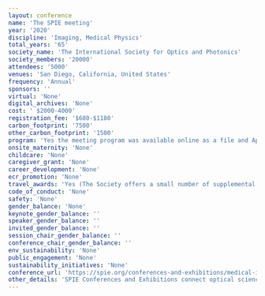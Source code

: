 ```yaml
---
layout: conference 
name: 'The SPIE meeting'
year: '2020'
discipline: 'Imaging, Medical Physics'
total_years: '65'
society_name: 'The International Society for Optics and Photonics'
society_members: '20000'
attendees: '5000'
venues: 'San Diego, California, United States'
frequency: 'Annual'
sponsors: ''
virtual: 'None'
digital_archives: 'None'
cost: ' $2000-4000'
registration_fee: '$680-$1180'
carbon_footprint: '7500'
other_carbon_footprint: '1500'
program: 'Yes the meeting program was available online as a file and App.'
onsite_maternity: 'None'
childcare: 'None'
caregiver_grant: 'None'
career_development: 'None'
ecr_promotion: 'None'
travel_awards: 'Yes (The Society offers a small number of supplemental travel grants to eligible and selected SPIE student members who are authors, and plan to present and publish an accepted paper at an SPIE meeting.  What does this grant cover? Each grant is intended to partially reimburse travel expenses (airfare, ground transportation, and/or hotel). Meals and the conference registration fee are NOT eligible for reimbursement. Grants typically range from $250-$500 USD per domestic traveler and $300-$750 USD per international traveler, but may be more or less, depending on the funds available.  Who is eligible? You must be a current SPIE Student Member when you apply, as well as when you present your paper. You must be a full-time student author in a high school, undergraduate, or graduate program, who will present your accepted paper at an SPIE conference and submit your manuscript to be published in the Proceedings of SPIE. You must submit your complete application and we must receive a letter of recommendation from your advisor or department head by the deadline.  Who is NOT eligible? Postdoctoral students (students who have completed their PhD, ScD, or MD program) are NOT eligible. If you have received an SPIE Student Author Travel Grant or MKS Instruments (formerly Newport) Research Excellence Travel Award for any SPIE meeting within the last 18 months, you are NOT eligible. If you have received an SPIE Officer Travel Grant this year, or within the last 18 months, you are NOT eligible.)'
code_of_conduct: 'None'
safety: 'None'
gender_balance: 'None'
keynote_gender_balance: ''
speaker_gender_balance: ''
invited_gender_balance: ''
session_chair_gender_balance: ''
conference_chair_gender_balance: ''
env_sustainability: 'None'
public_engagement: 'None'
sustainability_initiatives: 'None'
conference_url: 'https://spie.org/conferences-and-exhibitions/medical-imaging?SSO=1'
other_details: 'SPIE Conferences and Exhibitions connect optical science and the optics retail industry. The society is affiliated with over 140 meetings and events each year.'
---
```

